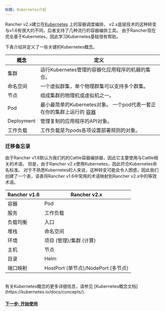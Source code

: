 ```yaml
---
标题: Kubernetes介绍
---
```


Rancher v2.x建立在[Kubernetes](https://kubernetes.io/docs/home/?path=users&persona=app-developer&level=foundational) 上的容器调度编排。 v2.x底层技术的这种转变与v1.6有很大的不同，后者支持了几种流行的容器编排工具。 由于Rancher现在完全基于Kubernetes，因此学习Kubernetes基础很有帮助。

下表介绍并定义了一些关键的Kubernetes概念。

| **概念**    | **定义**                                                                                                                                                                                |
| ----------- | --------------------------------------------------------------------------------------------------------------------------------------------------------------------------------------------- |
| 集群        | 运行Kubernetes管理的容器化应用程序的机器的集合。                                                                                                           |
| 命名空间    | 一个虚拟群集，单个物理群集可以支持多个群集。                                                                                                           |
| 节点        | 组成集群的物理机或虚拟机之一。                                                                                                                               |
| Pod         | 最小最简单的Kubernetes对象。 一个pod代表一套正在你的集群上运行的 [容器](https://kubernetes.io/docs/concepts/overview/what-is-kubernetes/#why-containers) | 
| Deployment  | 管理复制的应用程序的API对象。                                                                                                                                          |
| 工作负载    | 工作负载是为pods各项设置部署规则的对象。                                                                                                                                  |

### 迁移备忘录

由于Rancher v1.6默认为我们的的Cattle容器编排器，因此它主要使用与Cattle相关的术语。 但是，由于Rancher v2.x使用Kubernetes，因此符合Kubernetes命名标准。 对于不熟悉Kubernetes的人来说，这种转变可能会令人困惑，因此我们创建了一个表，该表将Rancher v1.6中常用的术语映射到Rancher v2.x中的等效术语。

| **Rancher v1.6** | **Rancher v2.x**                            |
| ---------------- | ------------------------------------------- |
| 容器             | Pod                                         |
| 服务             | 工作负载                                    |
| 负载均衡         | 入口                                        |
| 堆栈             | 命名空间                                     |
| 环境             | 项目 (管理)/集群 (计算)                       |
| 主机             | 节点                                         |
| 目录             | Helm                                        |
| 端口映射         | HostPort (单节点)/NodePort (多节点)           |

<br/>
有关Kubernetes概念的更多详细信息，请参见
[Kubernetes概念文档](https://kubernetes.io/docs/concepts/).

#### [下一步: 开始使用](/docs/v1.6-migration/get-started/)
